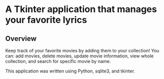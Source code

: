 <h1> A Tkinter application that manages your favorite lyrics</h1>
  
<h2>Overview</h2>
Keep track of your favorite movies by adding them to your collection! 
You can: add movies, delete movies, update movie information, view whole collection, and search for specific movie by name.

This application was written using Python, sqlite3, and tkinter.  
  

  
